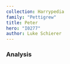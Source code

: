 ```yaml
---
collection: Harrypedia
family: "Pettigrew"
title: Peter
hero: "I0277"
author: Luke Schierer
---
```



### Analysis

